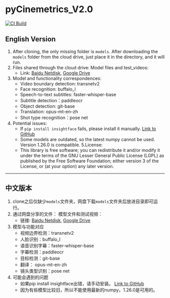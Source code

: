 # pyCinemetrics_V2.0 
[![CI Build](https://github.com/CBD-Lab/pyCinemetricsV2/actions/workflows/ci.yml/badge.svg)](https://github.com/CBD-Lab/pyCinemetricsV2/actions/workflows/ci.yml)

## English Version

1. After cloning, the only missing folder is `models`. After downloading the `models` folder from the cloud drive, just place it in the directory, and it will run.
2. Files shared through the cloud drive: 
    Model files and test_videos:
   - Link: [Baidu Netdisk](https://pan.baidu.com/s/1GMlOYvglimvSoIcIowuM0A?pwd=1234), [Google Drive](https://drive.google.com/drive/folders/1ho48Bx6KF-fZewnwBpoHmdI5F1XCY6Xm?usp=sharing)  
3. Model and functionality correspondences:
    - Video boundary detection: transnetv2
    - Face recognition: buffalo_l
    - Speech-to-text subtitles: faster-whisper-base
    - Subtitle detection：paddleocr
    - Object detection: git-base
    - Translation: opus-mt-en-zh
    - Shot type recognition：pose net
4. Potential issues:
    - If `pip install insightface` fails, please install it manually. [Link to GitHub](https://github.com/Gourieff/Assets/tree/main/Insightface)
    - Some models are outdated, so the latest numpy cannot be used. Version 1.26.0 is compatible.
5.License:
    - This library is free software; you can redistribute it and/or modify it under the terms of the GNU Lesser General Public License (LGPL) as published by the Free Software Foundation; either version 3 of the License, or (at your option) any later version.
---

## 中文版本

1. clone之后仅缺少`models`文件夹，网盘下载`models`文件夹后放进目录即可运行。
2. 通过网盘分享的文件：
    模型文件和测试视频：
   - 链接: [Baidu Netdisk](https://pan.baidu.com/s/1GMlOYvglimvSoIcIowuM0A?pwd=1234), [Google Drive](https://drive.google.com/drive/folders/1ho48Bx6KF-fZewnwBpoHmdI5F1XCY6Xm?usp=sharing)  
3. 模型与功能对应
    - 视频边界检测：transnetv2
    - 人脸识别：buffalo_l
    - 语音识别字幕：faster-whisper-base
    - 字幕检测：paddleocr
    - 目标检测：git-base
    - 翻译： opus-mt-en-zh
    - 镜头类型识别：pose net
4. 可能会遇到的问题
    - 如果pip install insightface出错，请手动安装。 [Link to GitHub](https://github.com/Gourieff/Assets/tree/main/Insightface)
    - 因为有些模型比较旧，所以不能使用最新的numpy，1.26.0是可用的。

